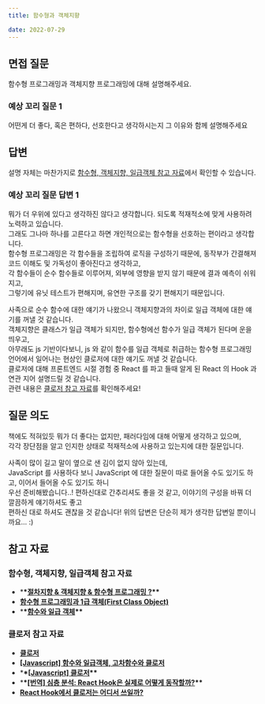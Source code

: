 ```yaml
---
title: 함수형과 객체지향

date: 2022-07-29
---
```


## 면접 질문

함수형 프로그래밍과 객체지향 프로그래밍에 대해 설명해주세요.

### 예상 꼬리 질문 1

어떤게 더 좋다, 혹은 편하다, 선호한다고 생각하시는지 그 이유와 함께 설명해주세요

## 답변

설명 자체는 마찬가지로 [함수형, 객체지향, 일급객체 참고 자료](#함수형,-객체지향,-일급객체-참고-자료)에서 확인할 수 있습니다.

### 예상 꼬리 질문 답변 1

뭐가 더 우위에 있다고 생각하진 않다고 생각합니다. 되도록 적재적소에 맞게 사용하려 노력하고 있습니다.  
그래도 그나마 하나를 고른다고 하면 개인적으로는 함수형을 선호하는 편이라고 생각합니다.  
함수형 프로그래밍은 각 함수들을 조립하여 로직을 구성하기 때문에, 동작부가 간결해져 코드 이해도 및 가독성이 좋아진다고 생각하고,  
각 함수들이 순수 함수들로 이루어져, 외부에 영향을 받지 않기 때문에 결과 예측이 쉬워지고,  
그렇기에 유닛 테스트가 편해지며, 유연한 구조를 갖기 편해지기 때문입니다.

사족으로 순수 함수에 대한 얘기가 나왔으니 객체지향과의 차이로 일급 객체에 대한 얘기를 꺼낼 것 같습니다.  
객체지향은 클래스가 일급 객체가 되지만, 함수형에선 함수가 일급 객체가 된다며 운을 띄우고,  
아무래도 js 기반이다보니, js 와 같이 함수를 일급 객체로 취급하는 함수형 프로그래밍 언어에서 일어나는 현상인 클로저에 대한 얘기도 꺼낼 것 같습니다.  
클로저에 대해 프론트엔드 시절 경험 중 React 를 파고 들때 알게 된 React 의 Hook 과 연관 지어 설명드릴 것 같습니다.  
관련 내용은 [클로저 참고 자료](#클로저-참고-자료)를 확인해주세요!

## 질문 의도

책에도 적혀있듯 뭐가 더 좋다는 없지만, 패러다임에 대해 어떻게 생각하고 있으며,  
각각 장단점을 알고 인지한 상태로 적재적소에 사용하고 있는지에 대한 질문입니다.

사족이 많이 길고 말이 옆으로 샌 김이 없지 않아 있는데,  
JavaScript 를 사용하다 보니 JavaScript 에 대한 질문이 따로 들어올 수도 있기도 하고, 이어서 들어올 수도 있기도 하니  
우선 준비해봤습니다..! 편하신대로 간추리셔도 좋을 것 같고, 이야기의 구성을 바꿔 더 깔끔하게 얘기하셔도 좋고  
편하신 대로 하셔도 괜찮을 것 같습니다! 위의 답변은 단순히 제가 생각한 답변일 뿐이니까요... :)

## 참고 자료

### 함수형, 객체지향, 일급객체 참고 자료

-   \***\*[절차지향 & 객체지향 & 함수형 프로그래밍 ?](https://velog.io/@majaeh43/%EC%A0%88%EC%B0%A8%EC%A7%80%ED%96%A5-%EA%B0%9D%EC%B2%B4%EC%A7%80%ED%96%A5-%ED%95%A8%EC%88%98%ED%98%95-%ED%94%84%EB%A1%9C%EA%B7%B8%EB%9E%98%EB%B0%8D)\*\***
-   **[함수형 프로그래밍과 1급 객체(First Class Object)](https://breakout-theworld.tistory.com/50)**
-   \***\*[함수와 일급 객체](https://velog.io/@ursr0706/%EC%9D%BC%EA%B8%89-%EA%B0%9D%EC%B2%B4)\*\***

### 클로저 참고 자료

-   **[클로저](https://poiemaweb.com/js-closure)**
-   **[[Javascript] 함수와 일급객체, 고차함수와 클로저](https://www.morolog.dev/entry/Javascript%EC%9D%98-%ED%95%A8%EC%88%98%EC%99%80-%EC%9D%BC%EA%B8%89%EA%B0%9D%EC%B2%B4-%EA%B3%A0%EC%B0%A8%ED%95%A8%EC%88%98%EC%99%80-%ED%81%B4%EB%A1%9C%EC%A0%80)**
-   \***\*[[Javascript] 클로저](https://velog.io/@0seo8/JS-%ED%81%B4%EB%A1%9C%EC%A0%80)\*\***
-   \***\*[[번역] 심층 분석: React Hook은 실제로 어떻게 동작할까?](https://hewonjeong.github.io/deep-dive-how-do-react-hooks-really-work-ko/)\*\***
-   **[React Hook에서 클로저는 어디서 쓰일까?](https://talkwithcode.tistory.com/88)**
